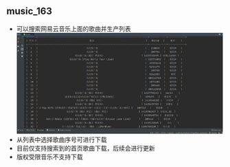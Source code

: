 ## music_163

+ 可以搜索网易云音乐上面的歌曲并生产列表
![](music.png)
+ 从列表中选择歌曲序号可进行下载
+ 目前仅支持搜索到的首页歌曲下载，后续会进行更新
+ 版权受限音乐不支持下载

